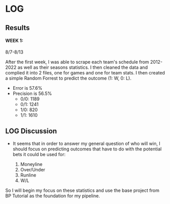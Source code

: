 
# LOG


## Results

#### WEEK 1: 
8/7-8/13

After the first week, I was able to scrape each team's schedule from 2012-2022 as well as their seasons statistics. I then cleaned the data and complied it into 2 files, one for games and one for team stats. I then created a simple Random Forrest to predict the outcome (1: W, 0: L). 

- Error is 57.6%
- Precision is 56.5%
    - 0/0: 1189
    - 0/1: 1241
    - 1/0: 820
    - 1/1: 1610


## LOG Discussion

- It seems that in order to answer my general question of who will win, I should focus on predicting outcomes that have 
to do with the potential bets it could be used for:
	
	1. Moneyline
	2. Over/Under
	3. Runline
	4. W/L

So I will begin my focus on these statistics and use the base project from BP Tutorial as the foundation for my pipeline. 



